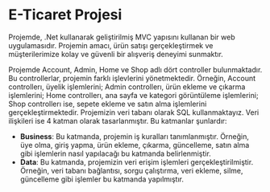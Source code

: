 # E-Ticaret Projesi
Projemde, .Net kullanarak geliştirilmiş MVC yapısını kullanan bir web uygulamasıdır. Projemin amacı, ürün satışı gerçekleştirmek ve müşterilerimize kolay ve güvenli bir alışveriş deneyimi sunmaktır. 

Projemde Account, Admin, Home ve Shop adlı dört controller bulunmaktadır. Bu controllerlar, projemin farklı işlevlerini yönetmektedir. Örneğin, Account controllerı, üyelik işlemlerini; Admin controllerı, ürün ekleme ve çıkarma işlemlerini; Home controllerı, ana sayfa ve kategori görüntüleme işlemlerini; Shop controllerı ise, sepete ekleme ve satın alma işlemlerini gerçekleştirmektedir.
Projemizin veri tabanı olarak SQL kullanmaktayız. Veri ilişkileri ise 4 katman olarak tasarlanmıştır. Bu katmanlar şunlardır:

- **Business**: Bu katmanda, projemin iş kuralları tanımlanmıştır. Örneğin, üye olma, giriş yapma, ürün ekleme, çıkarma, güncelleme, satın alma gibi işlemlerin nasıl yapılacağı bu katmanda belirlenmiştir.
- **Data**: Bu katmanda, projemizin veri erişim işlemleri gerçekleştirilmiştir. Örneğin, veri tabanı bağlantısı, sorgu çalıştırma, veri ekleme, silme, güncelleme gibi işlemler bu katmanda yapılmıştır.



